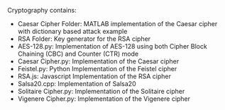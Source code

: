 Cryptography contains:

- Caesar Cipher Folder: MATLAB implementation of the Caesar cipher with dictionary based attack example
- RSA Folder: Key generator for the RSA cipher
- AES-128.py: Implementation of AES-128 using both Cipher Block Chaining (CBC) and Counter (CTR) mode
- Caesar Cipher.py: Implementation of the Caesar cipher
- Feistel.py: Python Implementation of the Feistel cipher
- RSA.js: Javascript Implementation of the RSA cipher 
- Salsa20.cpp: Implementation of Salsa20
- Solitaire Cipher.py: Implementation of the Solitaire cipher
- Vigenere Cipher.py: Implementation of the Vigenere cipher
